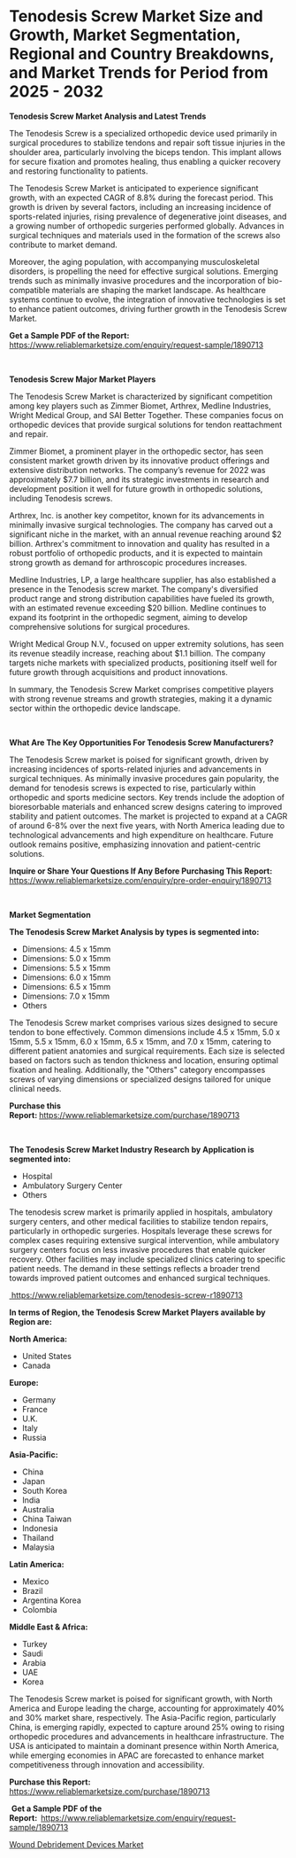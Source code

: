 <p><h1>Tenodesis Screw Market Size and Growth, Market Segmentation, Regional and Country Breakdowns, and Market Trends for Period from 2025 -  2032</h1></p><p><strong>Tenodesis Screw Market Analysis and Latest Trends</strong></p>
<p><p>The Tenodesis Screw is a specialized orthopedic device used primarily in surgical procedures to stabilize tendons and repair soft tissue injuries in the shoulder area, particularly involving the biceps tendon. This implant allows for secure fixation and promotes healing, thus enabling a quicker recovery and restoring functionality to patients.</p><p>The Tenodesis Screw Market is anticipated to experience significant growth, with an expected CAGR of 8.8% during the forecast period. This growth is driven by several factors, including an increasing incidence of sports-related injuries, rising prevalence of degenerative joint diseases, and a growing number of orthopedic surgeries performed globally. Advances in surgical techniques and materials used in the formation of the screws also contribute to market demand.</p><p>Moreover, the aging population, with accompanying musculoskeletal disorders, is propelling the need for effective surgical solutions. Emerging trends such as minimally invasive procedures and the incorporation of bio-compatible materials are shaping the market landscape. As healthcare systems continue to evolve, the integration of innovative technologies is set to enhance patient outcomes, driving further growth in the Tenodesis Screw Market.</p></p>
<p><strong>Get a Sample PDF of the Report:&nbsp;</strong> <a href="https://www.reliablemarketsize.com/enquiry/request-sample/1890713?utm_campaign=2450&utm_medium=2&utm_source=Github&utm_content=ia&utm_term=04032025&utm_id=tenodesis-screw">https://www.reliablemarketsize.com/enquiry/request-sample/1890713</a></p>
<p>&nbsp;</p>
<p><strong>Tenodesis Screw Major Market Players</strong></p>
<p><p>The Tenodesis Screw Market is characterized by significant competition among key players such as Zimmer Biomet, Arthrex, Medline Industries, Wright Medical Group, and SAI Better Together. These companies focus on orthopedic devices that provide surgical solutions for tendon reattachment and repair.</p><p>Zimmer Biomet, a prominent player in the orthopedic sector, has seen consistent market growth driven by its innovative product offerings and extensive distribution networks. The company’s revenue for 2022 was approximately $7.7 billion, and its strategic investments in research and development position it well for future growth in orthopedic solutions, including Tenodesis screws.</p><p>Arthrex, Inc. is another key competitor, known for its advancements in minimally invasive surgical technologies. The company has carved out a significant niche in the market, with an annual revenue reaching around $2 billion. Arthrex's commitment to innovation and quality has resulted in a robust portfolio of orthopedic products, and it is expected to maintain strong growth as demand for arthroscopic procedures increases.</p><p>Medline Industries, LP, a large healthcare supplier, has also established a presence in the Tenodesis screw market. The company's diversified product range and strong distribution capabilities have fueled its growth, with an estimated revenue exceeding $20 billion. Medline continues to expand its footprint in the orthopedic segment, aiming to develop comprehensive solutions for surgical procedures.</p><p>Wright Medical Group N.V., focused on upper extremity solutions, has seen its revenue steadily increase, reaching about $1.1 billion. The company targets niche markets with specialized products, positioning itself well for future growth through acquisitions and product innovations.</p><p>In summary, the Tenodesis Screw Market comprises competitive players with strong revenue streams and growth strategies, making it a dynamic sector within the orthopedic device landscape.</p></p>
<p>&nbsp;</p>
<p><strong>What Are The Key Opportunities For Tenodesis Screw Manufacturers?</strong></p>
<p><p>The Tenodesis Screw market is poised for significant growth, driven by increasing incidences of sports-related injuries and advancements in surgical techniques. As minimally invasive procedures gain popularity, the demand for tenodesis screws is expected to rise, particularly within orthopedic and sports medicine sectors. Key trends include the adoption of bioresorbable materials and enhanced screw designs catering to improved stability and patient outcomes. The market is projected to expand at a CAGR of around 6-8% over the next five years, with North America leading due to technological advancements and high expenditure on healthcare. Future outlook remains positive, emphasizing innovation and patient-centric solutions.</p></p>
<p><strong>Inquire or Share Your Questions If Any Before Purchasing This Report:</strong> <a href="https://www.reliablemarketsize.com/enquiry/pre-order-enquiry/1890713?utm_campaign=2450&utm_medium=2&utm_source=Github&utm_content=ia&utm_term=04032025&utm_id=tenodesis-screw">https://www.reliablemarketsize.com/enquiry/pre-order-enquiry/1890713</a></p>
<p>&nbsp;</p>
<p><strong>Market Segmentation</strong></p>
<p><strong>The Tenodesis Screw Market Analysis by types is segmented into:</strong></p>
<p><ul><li>Dimensions: 4.5 x 15mm</li><li>Dimensions: 5.0 x 15mm</li><li>Dimensions: 5.5 x 15mm</li><li>Dimensions: 6.0 x 15mm</li><li>Dimensions: 6.5 x 15mm</li><li>Dimensions: 7.0 x 15mm</li><li>Others</li></ul></p>
<p><p>The Tenodesis Screw market comprises various sizes designed to secure tendon to bone effectively. Common dimensions include 4.5 x 15mm, 5.0 x 15mm, 5.5 x 15mm, 6.0 x 15mm, 6.5 x 15mm, and 7.0 x 15mm, catering to different patient anatomies and surgical requirements. Each size is selected based on factors such as tendon thickness and location, ensuring optimal fixation and healing. Additionally, the "Others" category encompasses screws of varying dimensions or specialized designs tailored for unique clinical needs.</p></p>
<p><strong>Purchase this Report:&nbsp;</strong><a href="https://www.reliablemarketsize.com/purchase/1890713?utm_campaign=2450&utm_medium=2&utm_source=Github&utm_content=ia&utm_term=04032025&utm_id=tenodesis-screw">https://www.reliablemarketsize.com/purchase/1890713</a></p>
<p>&nbsp;</p>
<p><strong>The Tenodesis Screw Market Industry Research by Application is segmented into:</strong></p>
<p><ul><li>Hospital</li><li>Ambulatory Surgery Center</li><li>Others</li></ul></p>
<p><p>The tenodesis screw market is primarily applied in hospitals, ambulatory surgery centers, and other medical facilities to stabilize tendon repairs, particularly in orthopedic surgeries. Hospitals leverage these screws for complex cases requiring extensive surgical intervention, while ambulatory surgery centers focus on less invasive procedures that enable quicker recovery. Other facilities may include specialized clinics catering to specific patient needs. The demand in these settings reflects a broader trend towards improved patient outcomes and enhanced surgical techniques.</p></p>
<p><a href="https://www.reliablemarketsize.com/tenodesis-screw-r1890713?utm_campaign=2450&utm_medium=2&utm_source=Github&utm_content=ia&utm_term=04032025&utm_id=tenodesis-screw">&nbsp;https://www.reliablemarketsize.com/tenodesis-screw-r1890713</a></p>
<p><strong>In terms of Region, the Tenodesis Screw Market Players available by Region are:</strong></p>
<p>
    <p> <strong> North America: </strong>
        <ul>
            <li>United States</li>
            <li>Canada</li>
        </ul>
        </p> 
    <p> <strong> Europe: </strong>
        <ul>
            <li>Germany</li>
            <li>France</li>
            <li>U.K.</li>
            <li>Italy</li>
            <li>Russia</li>
        </ul>
        </p> 
    <p> <strong> Asia-Pacific: </strong>
        <ul>
            <li>China</li>
            <li>Japan</li>
            <li>South Korea</li>
            <li>India</li>
            <li>Australia</li>
            <li>China Taiwan</li>
            <li>Indonesia</li>
            <li>Thailand</li>
            <li>Malaysia</li>
        </ul>
        </p> 
    <p> <strong> Latin America: </strong>
        <ul>
            <li>Mexico</li>
            <li>Brazil</li>
            <li>Argentina Korea</li>
            <li>Colombia</li>
        </ul>
        </p> 
    <p> <strong> Middle East & Africa: </strong>
        <ul>
            <li>Turkey</li>
            <li>Saudi</li>
            <li>Arabia</li>
            <li>UAE</li>
            <li>Korea</li>
        </ul>
    </p>
    </p>
<p><p>The Tenodesis Screw market is poised for significant growth, with North America and Europe leading the charge, accounting for approximately 40% and 30% market share, respectively. The Asia-Pacific region, particularly China, is emerging rapidly, expected to capture around 25% owing to rising orthopedic procedures and advancements in healthcare infrastructure. The USA is anticipated to maintain a dominant presence within North America, while emerging economies in APAC are forecasted to enhance market competitiveness through innovation and accessibility.</p></p>
<p><strong>Purchase this Report: </strong><a href="https://www.reliablemarketsize.com/purchase/1890713?utm_campaign=2450&utm_medium=2&utm_source=Github&utm_content=ia&utm_term=04032025&utm_id=tenodesis-screw">https://www.reliablemarketsize.com/purchase/1890713</a></p>
<p>&nbsp;<strong>Get a Sample PDF of the Report:&nbsp;&nbsp;</strong><a href="https://www.reliablemarketsize.com/enquiry/request-sample/1890713?utm_campaign=2450&utm_medium=2&utm_source=Github&utm_content=ia&utm_term=04032025&utm_id=tenodesis-screw">https://www.reliablemarketsize.com/enquiry/request-sample/1890713</a></p>
<p><strong></strong></p>
<p><p><a href="https://github.com/boitafbg/Market-Research-Report-List-1/blob/main/wound-debridement-devices-market.md?utm_campaign=2450&utm_medium=2&utm_source=Github&utm_content=ia&utm_term=04032025&utm_id=tenodesis-screw">Wound Debridement Devices Market</a></p></p>